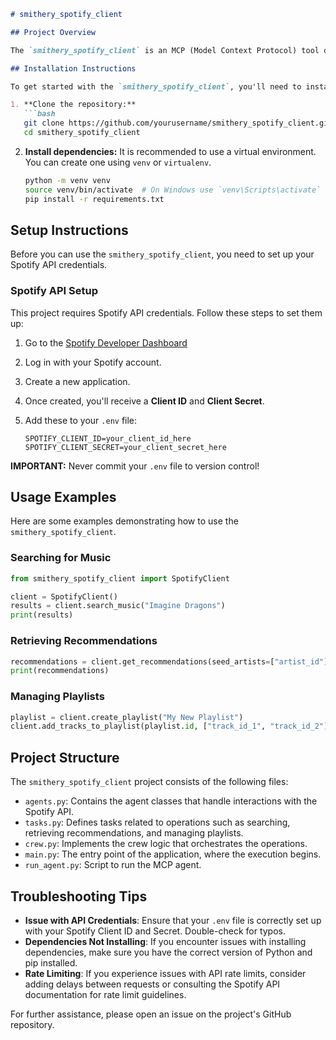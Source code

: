 ```markdown
# smithery_spotify_client

## Project Overview

The `smithery_spotify_client` is an MCP (Model Context Protocol) tool designed to facilitate interaction with the Spotify API through a structured interface. It allows users to perform various operations such as searching for music, retrieving recommendations, and managing playlists. By utilizing the MCP system on Smithery, this tool provides a streamlined method for accessing Spotify's functionalities, making it easier for developers to integrate music-related features into their applications.

## Installation Instructions

To get started with the `smithery_spotify_client`, you'll need to install the required dependencies. The following instructions will guide you through the installation process.

1. **Clone the repository:**
   ```bash
   git clone https://github.com/yourusername/smithery_spotify_client.git
   cd smithery_spotify_client
   ```

2. **Install dependencies:**
   It is recommended to use a virtual environment. You can create one using `venv` or `virtualenv`.

   ```bash
   python -m venv venv
   source venv/bin/activate  # On Windows use `venv\Scripts\activate`
   pip install -r requirements.txt
   ```

## Setup Instructions

Before you can use the `smithery_spotify_client`, you need to set up your Spotify API credentials.

### Spotify API Setup

This project requires Spotify API credentials. Follow these steps to set them up:

1. Go to the [Spotify Developer Dashboard](https://developer.spotify.com/dashboard/)
2. Log in with your Spotify account.
3. Create a new application.
4. Once created, you'll receive a **Client ID** and **Client Secret**.
5. Add these to your `.env` file:

   ```
   SPOTIFY_CLIENT_ID=your_client_id_here
   SPOTIFY_CLIENT_SECRET=your_client_secret_here
   ```

**IMPORTANT:** Never commit your `.env` file to version control!

## Usage Examples

Here are some examples demonstrating how to use the `smithery_spotify_client`. 

### Searching for Music

```python
from smithery_spotify_client import SpotifyClient

client = SpotifyClient()
results = client.search_music("Imagine Dragons")
print(results)
```

### Retrieving Recommendations

```python
recommendations = client.get_recommendations(seed_artists=["artist_id"])
print(recommendations)
```

### Managing Playlists

```python
playlist = client.create_playlist("My New Playlist")
client.add_tracks_to_playlist(playlist.id, ["track_id_1", "track_id_2"])
```

## Project Structure

The `smithery_spotify_client` project consists of the following files:

- `agents.py`: Contains the agent classes that handle interactions with the Spotify API.
- `tasks.py`: Defines tasks related to operations such as searching, retrieving recommendations, and managing playlists.
- `crew.py`: Implements the crew logic that orchestrates the operations.
- `main.py`: The entry point of the application, where the execution begins.
- `run_agent.py`: Script to run the MCP agent.

## Troubleshooting Tips

- **Issue with API Credentials**: Ensure that your `.env` file is correctly set up with your Spotify Client ID and Secret. Double-check for typos.
- **Dependencies Not Installing**: If you encounter issues with installing dependencies, make sure you have the correct version of Python and pip installed.
- **Rate Limiting**: If you experience issues with API rate limits, consider adding delays between requests or consulting the Spotify API documentation for rate limit guidelines.

For further assistance, please open an issue on the project's GitHub repository.
```